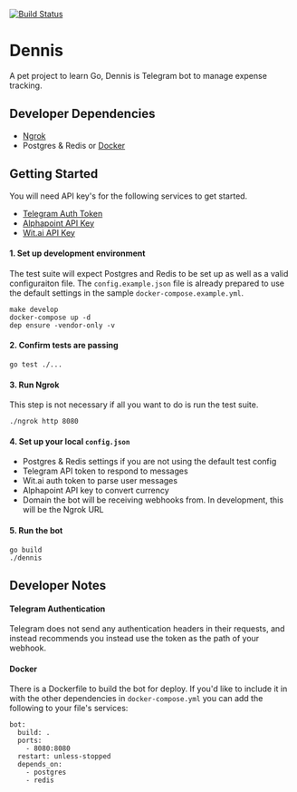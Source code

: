 [![Build Status](https://travis-ci.org/fmitra/dennis-bot.svg?branch=master)](https://travis-ci.org/fmitra/dennis-bot)

# Dennis

A pet project to learn Go, Dennis is Telegram bot to manage expense tracking.

## Developer Dependencies

* [Ngrok](https://ngrok.com/downlaod)
* Postgres & Redis or [Docker](https://www.docker.com/)

## Getting Started

You will need API key's for the following services to get started.

* [Telegram Auth Token](https://core.telegram.org/bots/api#authorizing-your-bot)
* [Alphapoint API Key](https://www.alphapoint.com/api/index.html)
* [Wit.ai API Key](https://wit.ai)

#### 1. Set up development environment

The test suite will expect Postgres and Redis to be set up as well as a valid
configuraiton file. The `config.example.json` file is already prepared to use the
default settings in the sample `docker-compose.example.yml`.

```
make develop
docker-compose up -d
dep ensure -vendor-only -v
```

#### 2. Confirm tests are passing

```
go test ./...
```

#### 3. Run Ngrok

This step is not necessary if all you want to do is run the test suite.

```
./ngrok http 8080
```

#### 4. Set up your local `config.json`

* Postgres & Redis settings if you are not using the default test config
* Telegram API token to respond to messages
* Wit.ai auth token to parse user messages
* Alphapoint API key to convert currency
* Domain the bot will be receiving webhooks from. In development, this will be the Ngrok URL


#### 5. Run the bot

```
go build
./dennis
```

## Developer Notes

#### Telegram Authentication

Telegram does not send any authentication headers in their requests, and instead recommends
you instead use the token as the path of your webhook.

#### Docker

There is a Dockerfile to build the bot for deploy. If you'd like to include it in with the
other dependencies in `docker-compose.yml` you can add the following to your file's services:

```
bot:
  build: .
  ports:
    - 8080:8080
  restart: unless-stopped
  depends_on:
    - postgres
    - redis
```

